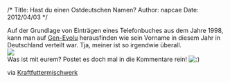 /*
Title: Hast du einen Ostdeutschen Namen?
Author: napcae
Date: 2012/04/03
*/

Auf der Grundlage von Einträgen eines Telefonbuches aus dem Jahre 1998, kann man auf [Gen-Evolu][1] herausfinden wie sein Vorname in diesem Jahr in Deutschland verteilt war. Tja, meiner ist so irgendwie überall.  
![][2]</img>  
Was ist mit eurem? Postet es doch mal in die Kommentare rein! <img src='http://198.211.112.164/wp-includes/images/smilies/icon_smile.gif' alt=':)' class='wp-smiley' /> 

via [Kraftfuttermischwerk][3]

 [1]: http://www.gen-evolu.de/index.php?id=80
 [2]: http://www.gen-evolu.de/public/maps/firstname/absolute/trung.png
 [3]: http://www.kraftfuttermischwerk.de/blogg/?p=35258